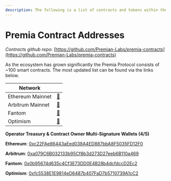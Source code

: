 ```yaml
---
description: The following is a list of contracts and tokens within the Premia ecosystem.
---
```


# Premia Contract Addresses

_Contracts github repo_: [https://github.com/Premian-Labs/premia-contracts](https://github.com/Premian-Labs/premia-contracts)

As the ecosystem has grown significantly the Premia Protocol consists of \~100 smart contracts.  The most updated list can be found via the links below.

| Network          |                                                                                                 |
| ---------------- | ----------------------------------------------------------------------------------------------- |
| Ethereum Mainnet | [📜](https://github.com/Premian-Labs/premia-contracts/blob/master/docs/deployments/ETHEREUM.md) |
| Arbitrum Mainnet | [📜](https://github.com/Premian-Labs/premia-contracts/blob/master/docs/deployments/ARBITRUM.md) |
| Fantom           | [📜](https://github.com/Premian-Labs/premia-contracts/blob/master/docs/deployments/FANTOM.md)   |
| Optimism         | [📜](https://github.com/Premian-Labs/premia-contracts/blob/master/docs/deployments/OPTIMISM.md) |

**Operator Treasury & Contract Owner Multi-Signature Wallets (4/5)**&#x20;

**Ethereum**: [0xc22FAe86443aEed038A4ED887bbA8F5035FD12F0](https://debank.com/profile/0xc22FAe86443aEed038A4ED887bbA8F5035FD12F0)

**Arbitrum**: [0xa079C6B032133b95Cf8b3d273D27eeb6B110a469](https://debank.com/profile/0xa079c6b032133b95cf8b3d273d27eeb6b110a469)

**Fantom**: [0x0b95674d635c4Cf3E73DD0E4B28b4dcfdccD2Ec2](https://debank.com/profile/0x0b95674d635c4cf3e73dd0e4b28b4dcfdccd2ec2)

**Optimism**: [0xfc5538E1E9814eD6487b407FaD7b5710739A1cC2](https://debank.com/profile/0xfc5538e1e9814ed6487b407fad7b5710739a1cc2)

